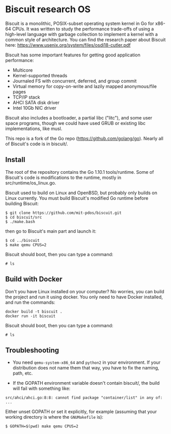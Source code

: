 # Biscuit research OS

Biscuit is a monolithic, POSIX-subset operating system kernel in Go for x86-64
CPUs. It was written to study the performance trade-offs of using a high-level
language with garbage collection to implement a kernel with a common style of
architecture. You can find the research paper about Biscuit here:
https://www.usenix.org/system/files/osdi18-cutler.pdf

Biscuit has some important features for getting good application performance:

- Multicore
- Kernel-supported threads
- Journaled FS with concurrent, deferred, and group commit
- Virtual memory for copy-on-write and lazily mapped anonymous/file pages
- TCP/IP stack
- AHCI SATA disk driver
- Intel 10Gb NIC driver

Biscuit also includes a bootloader, a partial libc ("litc"), and some user
space programs, though we could have used GRUB or existing libc
implementations, like musl.

This repo is a fork of the Go repo (https://github.com/golang/go). Nearly all
of Biscuit's code is in biscuit/.

## Install

The root of the repository contains the Go 1.10.1 tools/runtime. Some of
Biscuit's code is modifications to the runtime, mostly in
src/runtime/os_linux.go.

Biscuit used to build on Linux and OpenBSD, but probably only builds on Linux
currently. You must build Biscuit's modified Go runtime before building
Biscuit:

```
$ git clone https://github.com/mit-pdos/biscuit.git
$ cd biscuit/src
$ ./make.bash
```

then go to Biscuit's main part and launch it:

```
$ cd ../biscuit
$ make qemu CPUS=2
```

Biscuit should boot, then you can type a command:

```
# ls
```

## Build with Docker

Don't you have Linux installed on your computer? No worries, you can build the project and run it using docker. You only need to have Docker installed, and run the commands:

```
docker build -t biscuit .
docker run -it biscuit
```

Biscuit should boot, then you can type a command:

```
# ls
```

## Troubleshooting

- You need `qemu-system-x86_64` and `python2` in your environment. If your distribution does not name them that way, you have to fix the naming, path, etc.

- If the GOPATH environment variable doesn't contain biscuit/, the build will fail with something like:

```
src/ahci/ahci.go:8:8: cannot find package "container/list" in any of:
...
```

Either unset GOPATH or set it explicitly, for example (assuming that your working directory is where the `GNUMakefile` is):

```
$ GOPATH=$(pwd) make qemu CPUS=2
```
